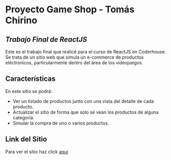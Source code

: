 # Proyecto Game Shop - Tomás Chirino
## _Trabajo Final de ReactJS_

Este es el trabajo final que realicé para el curso de ReactJS en Coderhouse.
Se trata de un sitio web que simula un e-commerce de productos eléctronicos, particularmente dentro del área de los videojuegos.

## Características
En este sitio se podrá:

- Ver un listado de productos junto con una vista del detalle de cada producto.
- Actualizar el sitio de forma que solo se vean los productos de alguna categoría.
- Simular la compra de uno o varios productos.

## Link del Sitio
Para ver el sitio haz click [aquí](https://flourishing-cheesecake-31374c.netlify.app/)
